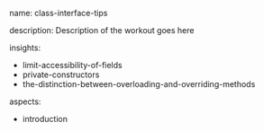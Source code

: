 name: class-interface-tips

description: Description of the workout goes here

insights:
  - limit-accessibility-of-fields
  - private-constructors
  - the-distinction-between-overloading-and-overriding-methods

aspects:
  - introduction